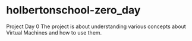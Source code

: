 # holbertonschool-zero_day
Project Day 0
The project is about understanding various concepts about Virtual Machines and how to use them. 
